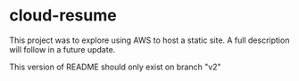 # cloud-resume

This project was to explore using AWS to host a static site. A full description will follow in a future update.

This version of README should only exist on branch "v2"